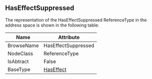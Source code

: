 <!-- objecttype -->
## HasEffectSuppressed

The representation of the HasEffectSuppressed ReferenceType in the address space is shown in the following table:  

|Name|Attribute|
|---|---|
|BrowseName|HasEffectSuppressed|
|NodeClass|ReferenceType|
|IsAbtract|False|
|BaseType|[HasEffect](../../../Part5/ReferenceTypes/HasEffect/readme.md)|

